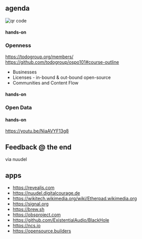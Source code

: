 ## agenda

<img src="http://api.qrserver.com/v1/create-qr-code/?color=000000&amp;bgcolor=FFFFFF&amp;data=https%3A%2F%2Fgithub.com%2Fbaloise%2Fopen-source%2Fissues%2F331&amp;qzone=1&amp;margin=0&amp;size=400x400&amp;ecc=L" alt="qr code" />

#### hands-on

### Openness

https://todogroup.org/members/
https://github.com/todogroup/ospo101#course-outline
 - Businesses
 - Licenses - in-bound & out-bound open-source
 - Communities and Content Flow

#### hands-on

### Open Data

#### hands-on

https://youtu.be/NiaAVYF13g8


## Feedback @ the end

via nuudel

## apps
- https://revealjs.com
- https://nuudel.digitalcourage.de
- https://wikitech.wikimedia.org/wiki/Etherpad.wikimedia.org
- https://signal.org
- https://brew.sh
- https://obsproject.com
- https://github.com/ExistentialAudio/BlackHole
- https://ncs.io
- https://opensource.builders